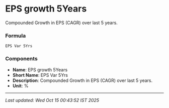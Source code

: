 # EPS growth 5Years
Compounded Growth in EPS (CAGR) over last 5 years.

### Formula
```text
EPS Var 5Yrs
```


### Components
- **Name**: EPS growth 5Years
- **Short Name**: EPS Var 5Yrs
- **Description**: Compounded Growth in EPS (CAGR) over last 5 years.
- **Unit**: %

---
*Last updated: Wed Oct 15 00:43:52 IST 2025*
